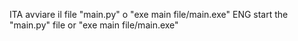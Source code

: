 ITA
avviare il file "main.py"  o "exe main file/main.exe"
ENG 
start the "main.py" file or "exe main file/main.exe"